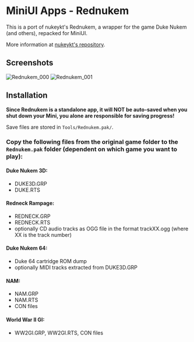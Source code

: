 # MiniUI Apps - Rednukem

This is a port of nukeykt's Rednukem, a wrapper for the game Duke Nukem (and others), repacked for MiniUI. 

More information at [nukeykt's repository](https://github.com/nukeykt/NBlood).

## Screenshots

![Rednukem_000](https://user-images.githubusercontent.com/97309764/170023248-eeb18781-ad91-4760-abee-1c112b5db6cc.png)
![Rednukem_001](https://user-images.githubusercontent.com/97309764/170023253-16ff9c02-21ee-4a13-a164-f88640ba5a4c.png)


## Installation

**Since Rednukem is a standalone app, it will NOT be auto-saved when you shut down your Mini,
you alone are responsible for saving progress!**

Save files are stored in `Tools/Rednukem.pak/`.


### Copy the following files from the original game folder to the `Rednukem.pak` folder (dependent on which game you want to play):

#### Duke Nukem 3D: 
- DUKE3D.GRP
- DUKE.RTS

#### Redneck Rampage: 
- REDNECK.GRP
- REDNECK.RTS
- optionally CD audio tracks as OGG file in the format trackXX.ogg (where XX is the track number)

#### Duke Nukem 64: 
- Duke 64 cartridge ROM dump
- optionally MIDI tracks extracted from DUKE3D.GRP

#### NAM: 
- NAM.GRP
- NAM.RTS
- CON files

#### World War II GI: 
- WW2GI.GRP, WW2GI.RTS, CON files

